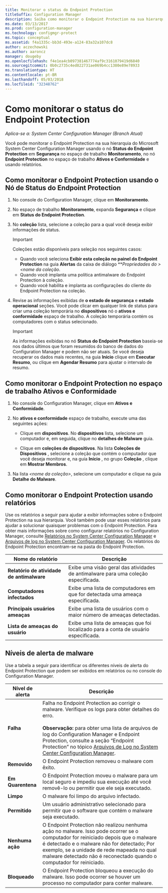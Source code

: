 ```yaml
---
title: Monitorar o status do Endpoint Protection
titleSuffix: Configuration Manager
description: Saiba como monitorar o Endpoint Protection na sua hierarquia do System Center Configuration Manager.
ms.date: 03/13/2017
ms.prod: configuration-manager
ms.technology: configmgr-protect
ms.topic: conceptual
ms.assetid: f4a1335c-bb3d-493e-a124-83a32a107dc8
author: aczechowski
ms.author: aaroncz
manager: dougeby
ms.openlocfilehash: f4e1ea4cb097381467774af9c3161079419d6840
ms.sourcegitcommit: 0b0c2735c4ed822731ae069b4cc1380e89e78933
ms.translationtype: HT
ms.contentlocale: pt-BR
ms.lasthandoff: 05/03/2018
ms.locfileid: "32348762"
---
```

# <a name="how-to-monitor-endpoint-protection-status"></a>Como monitorar o status do Endpoint Protection

*Aplica-se a: System Center Configuration Manager (Branch Atual)*

Você pode monitorar o Endpoint Protection na sua hierarquia do Microsoft System Center Configuration Manager usando o nó **Status do Endpoint Protection** em **Segurança** no espaço de trabalho **Monitoramento**, no nó **Endpoint Protection** no espaço de trabalho **Ativos e Conformidade** e usando relatórios.  

##  <a name="BKMK_1"></a> Como monitorar o Endpoint Protection usando o Nó de Status do Endpoint Protection  

1.  No console do Configuration Manager, clique em **Monitoramento**.  

2.  No espaço de trabalho **Monitoramento**, expanda **Segurança** e clique em **Status do Endpoint Protection**.  

3.  No **coleção** lista, selecione a coleção para a qual você deseja exibir informações de status.  

    > [!IMPORTANT]  
    >  Coleções estão disponíveis para seleção nos seguintes casos:  
    >   
    >  -   Quando você seleciona **Exibir esta coleção no painel do Endpoint Protection** na guia **Alertas** da caixa de diálogo ****Propriedades* do \><nome da coleção*.  
    > -   Quando você implanta uma política antimalware do Endpoint Protection à coleção.  
    > -   Quando você habilita e implanta as configurações do cliente do Endpoint Protection na coleção.  

4.  Revise as informações exibidas de **o estado de segurança** e **estado operacional** seções. Você pode clicar em qualquer link de status para criar uma coleção temporária no **dispositivos** nó o **ativos e conformidade** espaço de trabalho. A coleção temporária contém os computadores com o status selecionado.  

    > [!IMPORTANT]  
    >  As informações exibidas no nó **Status do Endpoint Protection** baseia-se nos dados últimos que foram resumidos do banco de dados do Configuration Manager e podem não ser atuais. Se você deseja recuperar os dados mais recentes, na guia **Início** clique em **Executar Resumo**, ou clique em **Agendar Resumo** para ajustar o intervalo de resumo.  

##  <a name="BKMK_2"></a> Como monitorar o Endpoint Protection no espaço de trabalho Ativos e Conformidade  

1.  No console do Configuration Manager, clique em **Ativos e Conformidade**.  

2.  No **ativos e conformidade** espaço de trabalho, execute uma das seguintes ações:  

    -   Clique em **dispositivos**. No **dispositivos** lista, selecione um computador e, em seguida, clique no **detalhes de Malware** guia.  

    -   Clique em **coleções de dispositivos**. Na lista **Coleções de Dispositivos** , selecione a coleção que contém o computador que você deseja monitorar e, na guia **Início** , no grupo **Coleção** , clique em **Mostrar Membros**.  

3.  Na lista *<nome da coleção\>*, selecione um computador e clique na guia **Detalhe do Malware**.  

##  <a name="BKMK_3"></a> Como monitorar o Endpoint Protection usando relatórios  
 Use os relatórios a seguir para ajudar a exibir informações sobre o Endpoint Protection na sua hierarquia. Você também pode usar esses relatórios para ajudar a solucionar quaisquer problemas com o Endpoint Protection. Para obter mais informações sobre como configurar relatórios no Configuration Manager, consulte [Relatórios no System Center Configuration Manager](../../core/servers/manage/reporting.md) e [Arquivos de log no System Center Configuration Manager](../../core/plan-design/hierarchy/log-files.md). Os relatórios do Endpoint Protection encontram-se na pasta do Endpoint Protection.  

|Nome do relatório|Descrição|  
|-----------------|-----------------|  
|**Relatório de atividade de antimalware**|Exibe uma visão geral das atividades de antimalware para uma coleção especificada.|  
|**Computadores infectados**|Exibe uma lista de computadores em que for detectada uma ameaça especificada.|  
|**Principais usuários ameaças**|Exibe uma lista de usuários com o maior número de ameaças detectadas.|  
|**Lista de ameaças do usuário**|Exibe uma lista de ameaças que foi localizado para a conta de usuário especificada.|  

## <a name="malware-alert-levels"></a>Níveis de alerta de malware  
 Use a tabela a seguir para identificar os diferentes níveis de alerta do Endpoint Protection que podem ser exibidos em relatórios ou no console do Configuration Manager.  

|Nível de alerta|Descrição|  
|-----------------|-----------------|  
|**Falha**|Falha no Endpoint Protection ao corrigir o malware. Verifique os logs para obter detalhes do erro.<br /><br /> **Observação:** para obter uma lista de arquivos de log do Configuration Manager e Endpoint Protection, consulte a seção “Endpoint Protection” no tópico [Arquivos de Log no System Center Configuration Manager](../../core/plan-design/hierarchy/log-files.md).|  
|**Removido**|O Endpoint Protection removeu o malware com êxito.|  
|**Em Quarentena**|O Endpoint Protection moveu o malware para um local seguro e impediu sua execução até você removê-lo ou permitir que ele seja executado.|  
|**Limpo**|O malware foi limpo do arquivo infectado.|  
|**Permitido**|Um usuário administrativo selecionado para permitir que o software que contém o malware seja executado.|  
|**Nenhuma ação**|O Endpoint Protection não realizou nenhuma ação no malware. Isso pode ocorrer se o computador for reiniciado depois que o malware é detectado e o malware não for detectado; Por exemplo, se a unidade de rede mapeada no qual malware detectado não é reconectado quando o computador for reiniciado.|  
|**Bloqueado**|O Endpoint Protection bloqueou a execução do malware. Isso pode ocorrer se houver um processo no computador para conter malware.|
